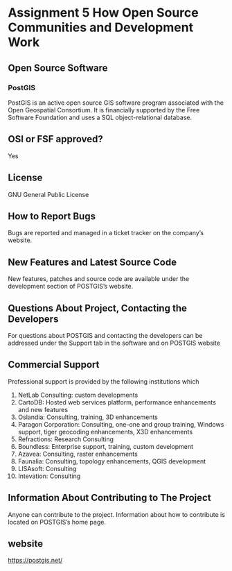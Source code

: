 # Assignment 5 How Open Source Communities and Development Work

## Open Source Software

### PostGIS

PostGIS is an active open source GIS software program associated with the Open Geospatial Consortium. It is financially supported by the Free Software Foundation and uses a SQL object-relational database.

## OSI or FSF approved?

Yes

## License 

GNU General Public License 

## How to Report Bugs

Bugs are reported and managed in a ticket tracker on the company’s website.

## New Features and Latest Source Code

New features, patches and source code are available under the development section of POSTGIS’s website. 

## Questions About Project, Contacting the Developers 

For questions about POSTGIS and contacting the developers  can be addressed under the Support tab in the software and on POSTGIS website

## Commercial Support

Professional support is provided by the following institutions which

1. NetLab Consulting: custom developments
2. CartoDB: Hosted web services platform, performance enhancements and new features
3. Oslandia: Consulting, training, 3D enhancements
4. Paragon Corporation: Consulting, one-one and group training, Windows support, tiger geocoding enhancements, X3D enhancements
5. Refractions: Research Consulting
6. Boundless: Enterprise support, training, custom development
7. Azavea: Consulting, raster enhancements
8. Faunalia: Consulting, topology enhancements, QGIS development
9. LISAsoft: Consulting
10. Intevation: Consulting

## Information About Contributing to The Project

Anyone can contribute to the project. Information about how to contribute is located on POSTGIS’s home page.

## website

https://postgis.net/
